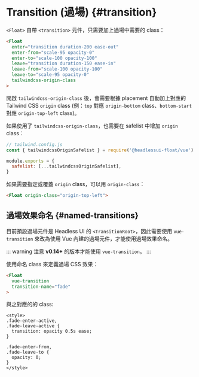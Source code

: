 # Transition (過場) {#transition}

`<Float>` 自帶 `<transition>` 元件，只需要加上過場中需要的 class：

```html
<Float
  enter="transition duration-200 ease-out"
  enter-from="scale-95 opacity-0"
  enter-to="scale-100 opacity-100"
  leave="transition duration-150 ease-in"
  leave-from="scale-100 opacity-100"
  leave-to="scale-95 opacity-0"
  tailwindcss-origin-class
>
```

開啟 `tailwindcss-origin-class` 後，會需要根據 placement 自動加上對應的 Tailwind CSS `origin` class (例：`top` 對應 `origin-bottom` class、`bottom-start` 對應 `origin-top-left` class)。

如果使用了 `tailwindcss-origin-class`，也需要在 safelist 中增加 `origin` class：

```js
// tailwind.config.js
const { tailwindcssOriginSafelist } = require('@headlessui-float/vue')

module.exports = {
  safelist: [...tailwindcssOriginSafelist],
}
```

如果需要指定或覆蓋 `origin` class，可以用 `origin-class`：

```html
<Float origin-class="origin-top-left">
```

## 過場效果命名 {#named-transitions}

目前預設過場元件是 Headless UI 的 `<TransitionRoot>`，因此需要使用 `vue-transition` 來改為使用 Vue 內建的過場元件，才能使用過場效果命名。

::: warning 注意
**v0.14+** 的版本才能使用 `vue-transition`。
:::

使用命名 class 來定義過場 CSS 效果：

```html
<Float
  vue-transition
  transition-name="fade"
>
```

與之對應的的 class:

```vue
<style>
.fade-enter-active,
.fade-leave-active {
  transition: opacity 0.5s ease;
}

.fade-enter-from,
.fade-leave-to {
  opacity: 0;
}
</style>
```
